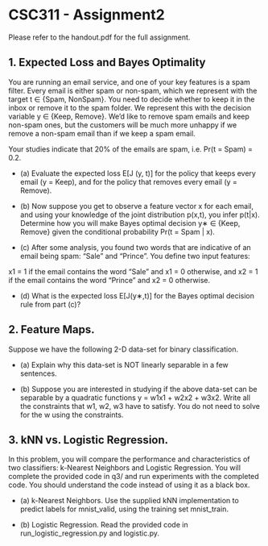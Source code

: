 # CSC311 - Assignment2

Please refer to the handout.pdf for the full assignment.

## 1. Expected Loss and Bayes Optimality


You are running an email service, and one of your key features is a spam filter. Every email is either spam or non-spam, which we represent with the target t ∈ {Spam, NonSpam}. You need to decide whether to keep it in the inbox or remove it to the spam folder. We represent this with the decision variable y ∈ {Keep, Remove}. We’d like to remove spam emails and keep non-spam ones, but the customers will be much more unhappy if we remove a non-spam email than if we keep a spam email.

Your studies indicate that 20% of the emails are spam, i.e. Pr(t = Spam) = 0.2.

- (a) Evaluate the expected loss E[J (y, t)] for the policy that keeps every email (y = Keep), and for the policy that removes every email (y = Remove).

- (b) Now suppose you get to observe a feature vector x for each email, and using your knowledge of the joint distribution p(x,t), you infer p(t|x). Determine how you will make Bayes optimal decision y∗ ∈ {Keep, Remove} given the conditional probability Pr(t = Spam | x).

- (c) After some analysis, you found two words that are indicative of an email being spam: “Sale” and “Prince”. You define two input features:

x1 = 1 if the email contains the word “Sale” and x1 = 0 otherwise, and
x2 = 1 if the email contains the word “Prince” and x2 = 0 otherwise.

- (d) What is the expected loss E[J(y∗,t)] for the Bayes optimal decision rule from part (c)?

## 2. Feature Maps.
Suppose we have the following 2-D data-set for binary classification.

- (a) Explain why this data-set is NOT linearly separable in a few sentences.

- (b) Suppose you are interested in studying if the above data-set can be separable by a quadratic functions y = w1x1 + w2x2 + w3x2. Write all the constraints that w1, w2, w3 have to satisfy. You do not need to solve for the w using the constraints.

## 3. kNN vs. Logistic Regression.
In this problem, you will compare the performance and characteristics of two classifiers: k-Nearest Neighbors and Logistic Regression. You will complete the provided code in q3/ and run experiments with the completed code. You should understand the code instead of using it as a black box.

- (a) k-Nearest Neighbors. Use the supplied kNN implementation to predict labels for mnist_valid, using the training set mnist_train.

- (b) Logistic Regression. Read the provided code in run_logistic_regression.py and logistic.py.